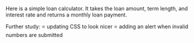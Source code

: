 Here is a simple loan calculator. It takes the loan amount, term length, and interest rate and returns a monthly loan payment. 

Further study:
⭐ updating CSS to look nicer
⭐ adding an alert when invalid numbers are submitted 